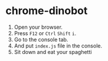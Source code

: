 # chrome-dinobot
1. Open your browser.  
2. Press ``F12`` or ``Ctrl`` ``Shift`` ``i``.  
3. Go to the console tab.  
4. And put ``index.js`` file in the console.  
5. Sit down and eat your spaghetti
